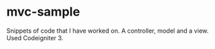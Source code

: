 # mvc-sample
Snippets of code that I have worked on. A controller, model and a view. Used Codeigniter 3.

